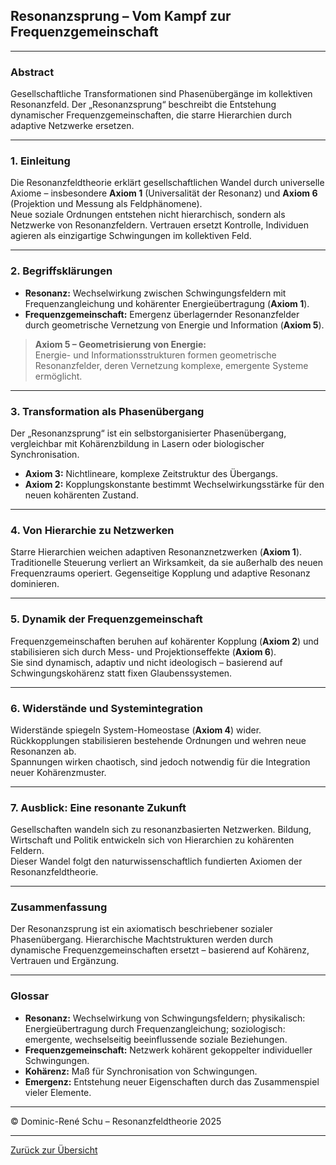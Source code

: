 ## Resonanzsprung – Vom Kampf zur Frequenzgemeinschaft

---

### Abstract

Gesellschaftliche Transformationen sind Phasenübergänge im kollektiven Resonanzfeld. Der „Resonanzsprung“ beschreibt die Entstehung dynamischer Frequenzgemeinschaften, die starre Hierarchien durch adaptive Netzwerke ersetzen.

---

### 1. Einleitung

Die Resonanzfeldtheorie erklärt gesellschaftlichen Wandel durch universelle Axiome – insbesondere **Axiom 1** (Universalität der Resonanz) und **Axiom 6** (Projektion und Messung als Feldphänomene).  
Neue soziale Ordnungen entstehen nicht hierarchisch, sondern als Netzwerke von Resonanzfeldern. Vertrauen ersetzt Kontrolle, Individuen agieren als einzigartige Schwingungen im kollektiven Feld.

---

### 2. Begriffsklärungen

* **Resonanz:** Wechselwirkung zwischen Schwingungsfeldern mit Frequenzangleichung und kohärenter Energieübertragung (**Axiom 1**).
* **Frequenzgemeinschaft:** Emergenz überlagernder Resonanzfelder durch geometrische Vernetzung von Energie und Information (**Axiom 5**).

> **Axiom 5 – Geometrisierung von Energie:**  
> Energie- und Informationsstrukturen formen geometrische Resonanzfelder, deren Vernetzung komplexe, emergente Systeme ermöglicht.

---

### 3. Transformation als Phasenübergang

Der „Resonanzsprung“ ist ein selbstorganisierter Phasenübergang, vergleichbar mit Kohärenzbildung in Lasern oder biologischer Synchronisation.

* **Axiom 3:** Nichtlineare, komplexe Zeitstruktur des Übergangs.
* **Axiom 2:** Kopplungskonstante bestimmt Wechselwirkungsstärke für den neuen kohärenten Zustand.

---

### 4. Von Hierarchie zu Netzwerken

Starre Hierarchien weichen adaptiven Resonanznetzwerken (**Axiom 1**).  
Traditionelle Steuerung verliert an Wirksamkeit, da sie außerhalb des neuen Frequenzraums operiert. Gegenseitige Kopplung und adaptive Resonanz dominieren.

---

### 5. Dynamik der Frequenzgemeinschaft

Frequenzgemeinschaften beruhen auf kohärenter Kopplung (**Axiom 2**) und stabilisieren sich durch Mess- und Projektionseffekte (**Axiom 6**).  
Sie sind dynamisch, adaptiv und nicht ideologisch – basierend auf Schwingungskohärenz statt fixen Glaubenssystemen.

---

### 6. Widerstände und Systemintegration

Widerstände spiegeln System-Homeostase (**Axiom 4**) wider. Rückkopplungen stabilisieren bestehende Ordnungen und wehren neue Resonanzen ab.  
Spannungen wirken chaotisch, sind jedoch notwendig für die Integration neuer Kohärenzmuster.

---

### 7. Ausblick: Eine resonante Zukunft

Gesellschaften wandeln sich zu resonanzbasierten Netzwerken. Bildung, Wirtschaft und Politik entwickeln sich von Hierarchien zu kohärenten Feldern.  
Dieser Wandel folgt den naturwissenschaftlich fundierten Axiomen der Resonanzfeldtheorie.

---

### Zusammenfassung

Der Resonanzsprung ist ein axiomatisch beschriebener sozialer Phasenübergang. Hierarchische Machtstrukturen werden durch dynamische Frequenzgemeinschaften ersetzt – basierend auf Kohärenz, Vertrauen und Ergänzung.

---

### Glossar

* **Resonanz:** Wechselwirkung von Schwingungsfeldern; physikalisch: Energieübertragung durch Frequenzangleichung; soziologisch: emergente, wechselseitig beeinflussende soziale Beziehungen.
* **Frequenzgemeinschaft:** Netzwerk kohärent gekoppelter individueller Schwingungen.
* **Kohärenz:** Maß für Synchronisation von Schwingungen.
* **Emergenz:** Entstehung neuer Eigenschaften durch das Zusammenspiel vieler Elemente.

---

© Dominic-René Schu – Resonanzfeldtheorie 2025

---

[Zurück zur Übersicht](../../../README.md)